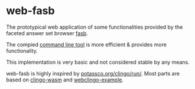 # web-fasb

The prototypical web application of some functionalities provided by the
faceted answer set browser [fasb](https://github.com/drwadu/fasb).

The compied [command line tool](https://github.com/drwadu/fasb) is more efficient &
provides more functionality.

This implementation is very basic and not considered stable by any means. 

web-fasb is highly inspired by
[potassco.org/clingo/run/](https://potassco.org/clingo/run/). Most parts are
based on [clingo-wasm](https://github.com/domoritz/clingo-wasm) and
[webclingo-example](https://github.com/Aluriak/webclingo-example).
